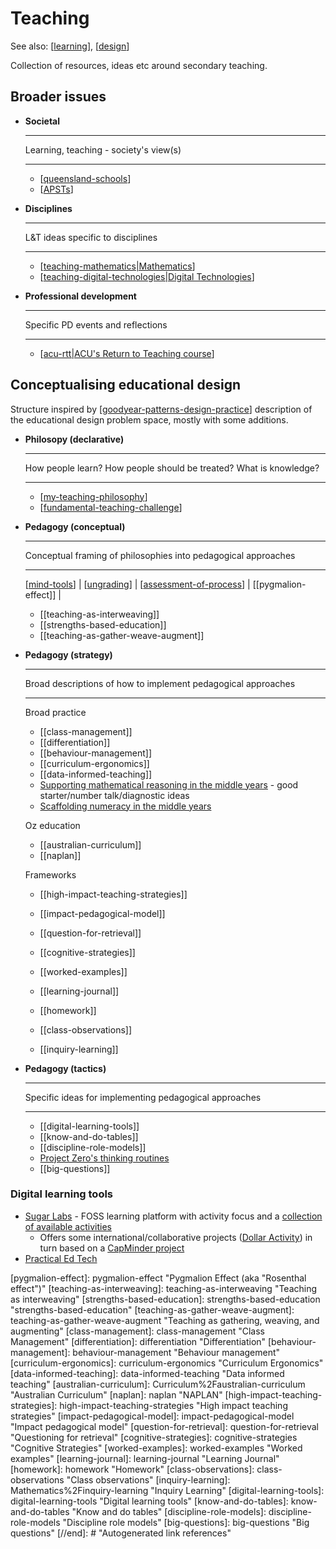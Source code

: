 # Teaching 

See also: [[learning]], [[design]]

Collection of resources, ideas etc around secondary teaching.

## Broader issues

<div class="grid cards" markdown>

- __Societal__

    ---

    Learning, teaching - society's view(s)

    ---

    - [[queensland-schools]]
    - [[APSTs]]

- __Disciplines__

    ---

    L&T ideas specific to disciplines

    ---

    - [[teaching-mathematics|Mathematics]]
    - [[teaching-digital-technologies|Digital Technologies]]

- __Professional development__

    ---

    Specific PD events and reflections

    ---

    - [[acu-rtt|ACU's Return to Teaching course]]

</div>

## Conceptualising educational design

Structure inspired by [[goodyear-patterns-design-practice]] description of the educational design problem space, mostly with some additions.

<div class="grid cards" markdown>

- __Philosopy (declarative)__

    ---

    How people learn? How people should be treated? What is knowledge?

    ---

    - [[my-teaching-philosophy]]
    - [[fundamental-teaching-challenge]]

- __Pedagogy (conceptual)__

    ---

    Conceptual framing of philosophies into pedagogical approaches

    ---

    [[mind-tools]] | [[ungrading]] | [[assessment-of-process]] | [[pygmalion-effect]] |

    - [[teaching-as-interweaving]]
    - [[strengths-based-education]]
    - [[teaching-as-gather-weave-augment]]

- __Pedagogy (strategy)__

    ---

    Broad descriptions of how to implement pedagogical approaches

    ---

    Broad practice

    - [[class-management]]
    - [[differentiation]]
    - [[behaviour-management]]
    - [[curriculum-ergonomics]]
    - [[data-informed-teaching]]
    - [Supporting mathematical reasoning in the middle years](http://www.mathseducation.org.au/online-resources/introducing-the-rmfii-resources/) - good starter/number talk/diagnostic ideas
    - [Scaffolding numeracy in the middle years](https://www.education.vic.gov.au/school/teachers/teachingresources/discipline/maths/assessment/Pages/scaffoldnum.aspx)

    Oz education

    - [[australian-curriculum]]
    - [[naplan]]

    Frameworks

    - [[high-impact-teaching-strategies]]
    - [[impact-pedagogical-model]]

    - [[question-for-retrieval]]
    - [[cognitive-strategies]]
    - [[worked-examples]]
    - [[learning-journal]]
    - [[homework]]
    - [[class-observations]]
    - [[inquiry-learning]]

- __Pedagogy (tactics)__

    ---

    Specific ideas for implementing pedagogical approaches

    ---

    - [[digital-learning-tools]]
    - [[know-and-do-tables]]
    - [[discipline-role-models]]
    - [Project Zero's thinking routines](https://pz.harvard.edu/thinking-routines)
    - [[big-questions]]


</div>

### Digital learning tools

- [Sugar Labs](https://www.sugarlabs.org/) - FOSS learning platform with activity focus and a [collection of available activities](https://activities.sugarlabs.org/en-US/sugar/) 
  - Offers some international/collaborative projects ([Dollar Activity](https://try.sugarizer.org/activities/DollarStreet.activity/index.html?aid=a342be3c-6eaa-4466-90ea-5cfea5005503&a=org.olpcfrance.DollarStreet&n=Dollar%20Street)) in turn based on a [CapMinder project](https://www.gapminder.org/dollar-street)
- [Practical Ed Tech](https://practicaledtech.com/)


[//begin]: # "Autogenerated link references for markdown compatibility"
[learning]: ..%2FLearning%2Flearning "Learning"
[design]: ..%2FDesign%2Fdesign "Design"
[queensland-schools]: Digital_Technologies%2Fqueensland-schools "Queensland Schools"
[APSTs]: apsts "Australian Professional Standards for Teachers"
[teaching-mathematics|Mathematics]: Mathematics%2Fteaching-mathematics "Teaching Mathematics"
[teaching-digital-technologies|Digital Technologies]: Digital_Technologies%2Fteaching-digital-technologies "Teaching Digital Technologies"
[acu-rtt|ACU's Return to Teaching course]: RTT%2Facu-rtt "ACU's Return to Teaching course"
[goodyear-patterns-design-practice]: ..%2FPaper-Summaries%2Fgoodyear-patterns-design-practice "Patterns, pattern languages and design practice"
[my-teaching-philosophy]: my-teaching-philosophy "My Teaching Philosophy"
[fundamental-teaching-challenge]: fundamental-teaching-challenge "The fundamental challenge to teaching"
[mind-tools]: mind-tools "Mind Tools (and Mindstorms)"
[ungrading]: ungrading "Ungrading"
[assessment-of-process]: Assessment%2Fassessment-of-process "Assessment of process"
[pygmalion-effect]: pygmalion-effect "Pygmalion Effect (aka "Rosenthal effect")"
[teaching-as-interweaving]: teaching-as-interweaving "Teaching as interweaving"
[strengths-based-education]: strengths-based-education "strengths-based-education"
[teaching-as-gather-weave-augment]: teaching-as-gather-weave-augment "Teaching as gathering, weaving, and augmenting"
[class-management]: class-management "Class Management"
[differentiation]: differentiation "Differentiation"
[behaviour-management]: behaviour-management "Behaviour management"
[curriculum-ergonomics]: curriculum-ergonomics "Curriculum Ergonomics"
[data-informed-teaching]: data-informed-teaching "Data informed teaching"
[australian-curriculum]: Curriculum%2Faustralian-curriculum "Australian Curriculum"
[naplan]: naplan "NAPLAN"
[high-impact-teaching-strategies]: high-impact-teaching-strategies "High impact teaching strategies"
[impact-pedagogical-model]: impact-pedagogical-model "Impact pedagogical model"
[question-for-retrieval]: question-for-retrieval "Questioning for retrieval"
[cognitive-strategies]: cognitive-strategies "Cognitive Strategies"
[worked-examples]: worked-examples "Worked examples"
[learning-journal]: learning-journal "Learning Journal"
[homework]: homework "Homework"
[class-observations]: class-observations "Class observations"
[inquiry-learning]: Mathematics%2Finquiry-learning "Inquiry Learning"
[digital-learning-tools]: digital-learning-tools "Digital learning tools"
[know-and-do-tables]: know-and-do-tables "Know and do tables"
[discipline-role-models]: discipline-role-models "Discipline role models"
[big-questions]: big-questions "Big questions"
[//end]: # "Autogenerated link references"